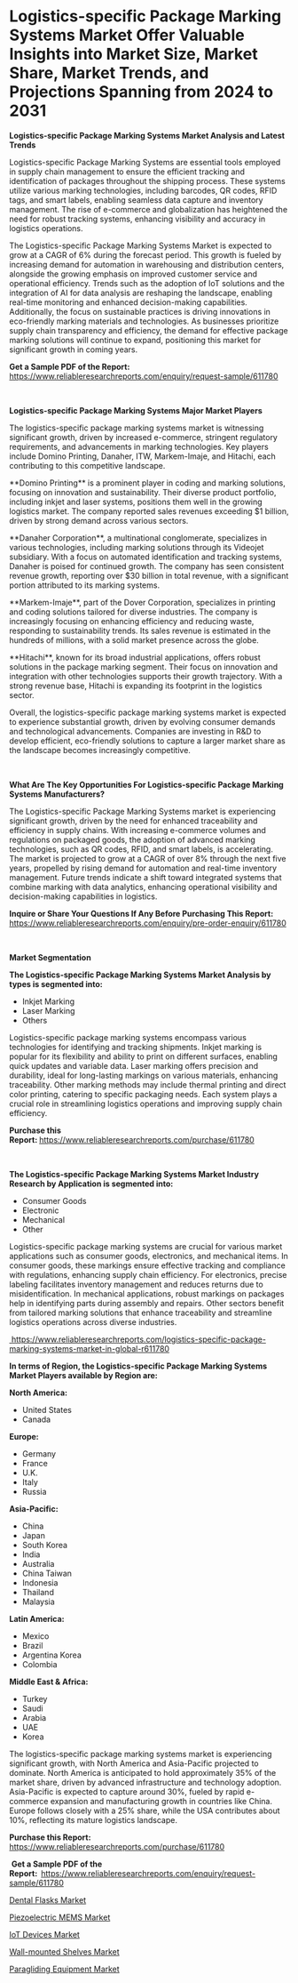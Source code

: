<p><h1>Logistics-specific Package Marking Systems Market Offer Valuable Insights into Market Size, Market Share, Market Trends, and Projections Spanning from 2024 to 2031</h1></p><p><strong>Logistics-specific Package Marking Systems Market Analysis and Latest Trends</strong></p>
<p><p>Logistics-specific Package Marking Systems are essential tools employed in supply chain management to ensure the efficient tracking and identification of packages throughout the shipping process. These systems utilize various marking technologies, including barcodes, QR codes, RFID tags, and smart labels, enabling seamless data capture and inventory management. The rise of e-commerce and globalization has heightened the need for robust tracking systems, enhancing visibility and accuracy in logistics operations.</p><p>The Logistics-specific Package Marking Systems Market is expected to grow at a CAGR of 6% during the forecast period. This growth is fueled by increasing demand for automation in warehousing and distribution centers, alongside the growing emphasis on improved customer service and operational efficiency. Trends such as the adoption of IoT solutions and the integration of AI for data analysis are reshaping the landscape, enabling real-time monitoring and enhanced decision-making capabilities. Additionally, the focus on sustainable practices is driving innovations in eco-friendly marking materials and technologies. As businesses prioritize supply chain transparency and efficiency, the demand for effective package marking solutions will continue to expand, positioning this market for significant growth in coming years.</p></p>
<p><strong>Get a Sample PDF of the Report:&nbsp;</strong> <a href="https://www.reliableresearchreports.com/enquiry/request-sample/611780?utm_campaign=12&utm_medium=2&utm_source=Github&utm_content=ia&utm_term=29092024&utm_id=logistics-specific-package-marking-systems">https://www.reliableresearchreports.com/enquiry/request-sample/611780</a></p>
<p>&nbsp;</p>
<p><strong>Logistics-specific Package Marking Systems Major Market Players</strong></p>
<p><p>The logistics-specific package marking systems market is witnessing significant growth, driven by increased e-commerce, stringent regulatory requirements, and advancements in marking technologies. Key players include Domino Printing, Danaher, ITW, Markem-Imaje, and Hitachi, each contributing to this competitive landscape.</p><p>**Domino Printing** is a prominent player in coding and marking solutions, focusing on innovation and sustainability. Their diverse product portfolio, including inkjet and laser systems, positions them well in the growing logistics market. The company reported sales revenues exceeding $1 billion, driven by strong demand across various sectors.</p><p>**Danaher Corporation**, a multinational conglomerate, specializes in various technologies, including marking solutions through its Videojet subsidiary. With a focus on automated identification and tracking systems, Danaher is poised for continued growth. The company has seen consistent revenue growth, reporting over $30 billion in total revenue, with a significant portion attributed to its marking systems.</p><p>**Markem-Imaje**, part of the Dover Corporation, specializes in printing and coding solutions tailored for diverse industries. The company is increasingly focusing on enhancing efficiency and reducing waste, responding to sustainability trends. Its sales revenue is estimated in the hundreds of millions, with a solid market presence across the globe.</p><p>**Hitachi**, known for its broad industrial applications, offers robust solutions in the package marking segment. Their focus on innovation and integration with other technologies supports their growth trajectory. With a strong revenue base, Hitachi is expanding its footprint in the logistics sector.</p><p>Overall, the logistics-specific package marking systems market is expected to experience substantial growth, driven by evolving consumer demands and technological advancements. Companies are investing in R&D to develop efficient, eco-friendly solutions to capture a larger market share as the landscape becomes increasingly competitive.</p></p>
<p>&nbsp;</p>
<p><strong>What Are The Key Opportunities For Logistics-specific Package Marking Systems Manufacturers?</strong></p>
<p><p>The Logistics-specific Package Marking Systems market is experiencing significant growth, driven by the need for enhanced traceability and efficiency in supply chains. With increasing e-commerce volumes and regulations on packaged goods, the adoption of advanced marking technologies, such as QR codes, RFID, and smart labels, is accelerating. The market is projected to grow at a CAGR of over 8% through the next five years, propelled by rising demand for automation and real-time inventory management. Future trends indicate a shift toward integrated systems that combine marking with data analytics, enhancing operational visibility and decision-making capabilities in logistics.</p></p>
<p><strong>Inquire or Share Your Questions If Any Before Purchasing This Report:</strong> <a href="https://www.reliableresearchreports.com/enquiry/pre-order-enquiry/611780?utm_campaign=12&utm_medium=2&utm_source=Github&utm_content=ia&utm_term=29092024&utm_id=logistics-specific-package-marking-systems">https://www.reliableresearchreports.com/enquiry/pre-order-enquiry/611780</a></p>
<p>&nbsp;</p>
<p><strong>Market Segmentation</strong></p>
<p><strong>The Logistics-specific Package Marking Systems Market Analysis by types is segmented into:</strong></p>
<p><ul><li>Inkjet Marking</li><li>Laser Marking</li><li>Others</li></ul></p>
<p><p>Logistics-specific package marking systems encompass various technologies for identifying and tracking shipments. Inkjet marking is popular for its flexibility and ability to print on different surfaces, enabling quick updates and variable data. Laser marking offers precision and durability, ideal for long-lasting markings on various materials, enhancing traceability. Other marking methods may include thermal printing and direct color printing, catering to specific packaging needs. Each system plays a crucial role in streamlining logistics operations and improving supply chain efficiency.</p></p>
<p><strong>Purchase this Report:&nbsp;</strong><a href="https://www.reliableresearchreports.com/purchase/611780?utm_campaign=12&utm_medium=2&utm_source=Github&utm_content=ia&utm_term=29092024&utm_id=logistics-specific-package-marking-systems">https://www.reliableresearchreports.com/purchase/611780</a></p>
<p>&nbsp;</p>
<p><strong>The Logistics-specific Package Marking Systems Market Industry Research by Application is segmented into:</strong></p>
<p><ul><li>Consumer Goods</li><li>Electronic</li><li>Mechanical</li><li>Other</li></ul></p>
<p><p>Logistics-specific package marking systems are crucial for various market applications such as consumer goods, electronics, and mechanical items. In consumer goods, these markings ensure effective tracking and compliance with regulations, enhancing supply chain efficiency. For electronics, precise labeling facilitates inventory management and reduces returns due to misidentification. In mechanical applications, robust markings on packages help in identifying parts during assembly and repairs. Other sectors benefit from tailored marking solutions that enhance traceability and streamline logistics operations across diverse industries.</p></p>
<p><a href="https://www.reliableresearchreports.com/logistics-specific-package-marking-systems-market-in-global-r611780?utm_campaign=12&utm_medium=2&utm_source=Github&utm_content=ia&utm_term=29092024&utm_id=logistics-specific-package-marking-systems">&nbsp;https://www.reliableresearchreports.com/logistics-specific-package-marking-systems-market-in-global-r611780</a></p>
<p><strong>In terms of Region, the Logistics-specific Package Marking Systems Market Players available by Region are:</strong></p>
<p>
    <p> <strong> North America: </strong>
        <ul>
            <li>United States</li>
            <li>Canada</li>
        </ul>
        </p> 
    <p> <strong> Europe: </strong>
        <ul>
            <li>Germany</li>
            <li>France</li>
            <li>U.K.</li>
            <li>Italy</li>
            <li>Russia</li>
        </ul>
        </p> 
    <p> <strong> Asia-Pacific: </strong>
        <ul>
            <li>China</li>
            <li>Japan</li>
            <li>South Korea</li>
            <li>India</li>
            <li>Australia</li>
            <li>China Taiwan</li>
            <li>Indonesia</li>
            <li>Thailand</li>
            <li>Malaysia</li>
        </ul>
        </p> 
    <p> <strong> Latin America: </strong>
        <ul>
            <li>Mexico</li>
            <li>Brazil</li>
            <li>Argentina Korea</li>
            <li>Colombia</li>
        </ul>
        </p> 
    <p> <strong> Middle East & Africa: </strong>
        <ul>
            <li>Turkey</li>
            <li>Saudi</li>
            <li>Arabia</li>
            <li>UAE</li>
            <li>Korea</li>
        </ul>
    </p>
    </p>
<p><p>The logistics-specific package marking systems market is experiencing significant growth, with North America and Asia-Pacific projected to dominate. North America is anticipated to hold approximately 35% of the market share, driven by advanced infrastructure and technology adoption. Asia-Pacific is expected to capture around 30%, fueled by rapid e-commerce expansion and manufacturing growth in countries like China. Europe follows closely with a 25% share, while the USA contributes about 10%, reflecting its mature logistics landscape.</p></p>
<p><strong>Purchase this Report: </strong><a href="https://www.reliableresearchreports.com/purchase/611780?utm_campaign=12&utm_medium=2&utm_source=Github&utm_content=ia&utm_term=29092024&utm_id=logistics-specific-package-marking-systems">https://www.reliableresearchreports.com/purchase/611780</a></p>
<p>&nbsp;<strong>Get a Sample PDF of the Report:&nbsp;&nbsp;</strong><a href="https://www.reliableresearchreports.com/enquiry/request-sample/611780?utm_campaign=12&utm_medium=2&utm_source=Github&utm_content=ia&utm_term=29092024&utm_id=logistics-specific-package-marking-systems">https://www.reliableresearchreports.com/enquiry/request-sample/611780</a></p>
<p><strong></strong></p>
<p><p><a href="https://www.linkedin.com/pulse/dental-flasks-market-indicators-size-regional-breakdown-player-vyfoe?utm_campaign=12&utm_medium=2&utm_source=Github&utm_content=ia&utm_term=29092024&utm_id=logistics-specific-package-marking-systems">Dental Flasks Market</a></p><p><a href="https://issuu.com/reportprime-2/docs/piezoelectric-mems-market-size-2030_4e12a7d5ea1175?utm_campaign=12&utm_medium=2&utm_source=Github&utm_content=ia&utm_term=29092024&utm_id=logistics-specific-package-marking-systems">Piezoelectric MEMS Market</a></p><p><a href="https://issuu.com/reportprime-2/docs/iot-devices-market-size-2030.pptx_8f26004d50faf2?utm_campaign=12&utm_medium=2&utm_source=Github&utm_content=ia&utm_term=29092024&utm_id=logistics-specific-package-marking-systems">IoT Devices Market</a></p><p><a href="https://github.com/GenaGaines34/Market-Research-Report-List-1/blob/main/wall-mounted-shelves-market.md?utm_campaign=12&utm_medium=2&utm_source=Github&utm_content=ia&utm_term=29092024&utm_id=logistics-specific-package-marking-systems">Wall-mounted Shelves Market</a></p><p><a href="https://www.linkedin.com/pulse/what-innovations-market-trends-shaping-paragliding-equipment-rgede?utm_campaign=12&utm_medium=2&utm_source=Github&utm_content=ia&utm_term=29092024&utm_id=logistics-specific-package-marking-systems">Paragliding Equipment Market</a></p></p>